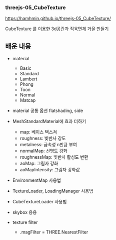 ### threejs-05_CubeTexture

https://hamhmin.github.io/threejs-05_CubeTexture/

CubeTexture 를 이용한 3d공간과 직육면체 거울 만들기

## 배운 내용
- material 
    * Basic
    * Standard
    * Lambert
    * Phong
    * Toon
    * Normal
    * Matcap
    
- material 공통 옵션
    flatshading, side

- MeshStandardMaterial에 효과 더하기
    * map: 베이스 텍스쳐
    * roughness: 빛반사 강도
    * metalness: 금속성 n만큼 부여 
    * normalMap: 선명도 강화
    * roughnessMap: 빛반사 활성도 변환
    * aoMap: 그림자 강화
    * aoMapIntensity: 그림자 강화값

- EnvironmentMap 사용법
- TextureLoader, LoadingManager 사용법
- CubeTextureLoader 사용법
- skybox 응용

- texture filter
    * .magFilter = THREE.NearestFilter

